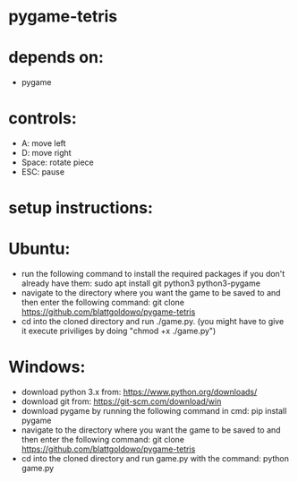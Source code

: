 # pygame-tetris

# depends on:
-  pygame

# controls:
- A:     move left
- D:     move right
- Space: rotate piece
- ESC:   pause

# setup instructions:
# Ubuntu:
- run the following command to install the required packages if you don't already have them:
sudo apt install git python3 python3-pygame
- navigate to the directory where you want the game to be saved to and then enter the following command: git clone https://github.com/blattgoldowo/pygame-tetris
- cd into the cloned directory and run ./game.py. (you might have to give it execute priviliges by doing "chmod +x ./game.py")

# Windows:
- download python 3.x from: https://www.python.org/downloads/
- download git from: https://git-scm.com/download/win
- download pygame by running the following command in cmd: pip install pygame
- navigate to the directory where you want the game to be saved to and then enter the following command: git clone https://github.com/blattgoldowo/pygame-tetris
- cd into the cloned directory and run game.py with the command: python game.py

